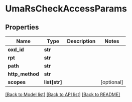 # UmaRsCheckAccessParams

## Properties
Name | Type | Description | Notes
------------ | ------------- | ------------- | -------------
**oxd_id** | **str** |  | 
**rpt** | **str** |  | 
**path** | **str** |  | 
**http_method** | **str** |  | 
**scopes** | **list[str]** |  | [optional] 

[[Back to Model list]](../README.md#documentation-for-models) [[Back to API list]](../README.md#documentation-for-api-endpoints) [[Back to README]](../README.md)

